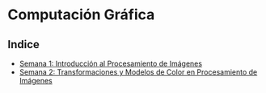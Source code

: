 # **Computación Gráfica**

## **Indice**

* [Semana 1: Introducción al Procesamiento de Imágenes](./Semana-01-Introduccion/README.md)
* [Semana 2: Transformaciones y Modelos de Color en Procesamiento de Imágenes](./Semana-02/README.md)
